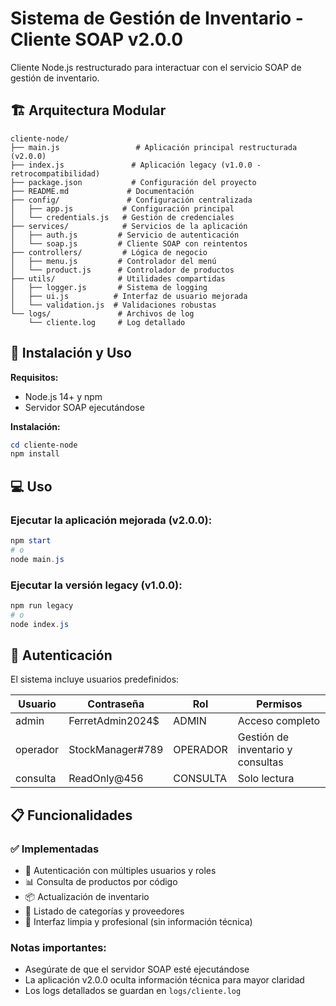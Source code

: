 # Sistema de Gestión de Inventario - Cliente SOAP v2.0.0

Cliente Node.js restructurado para interactuar con el servicio SOAP de gestión de inventario.

## 🏗️ Arquitectura Modular

```
cliente-node/
├── main.js                 # Aplicación principal restructurada (v2.0.0)
├── index.js               # Aplicación legacy (v1.0.0 - retrocompatibilidad)
├── package.json           # Configuración del proyecto
├── README.md             # Documentación
├── config/               # Configuración centralizada
│   ├── app.js           # Configuración principal
│   └── credentials.js   # Gestión de credenciales
├── services/            # Servicios de la aplicación
│   ├── auth.js         # Servicio de autenticación
│   └── soap.js         # Cliente SOAP con reintentos
├── controllers/         # Lógica de negocio
│   ├── menu.js         # Controlador del menú
│   └── product.js      # Controlador de productos
├── utils/              # Utilidades compartidas
│   ├── logger.js       # Sistema de logging
│   ├── ui.js          # Interfaz de usuario mejorada
│   └── validation.js  # Validaciones robustas
└── logs/               # Archivos de log
    └── cliente.log     # Log detallado
```

## 🚀 Instalación y Uso

**Requisitos:**
- Node.js 14+ y npm
- Servidor SOAP ejecutándose

**Instalación:**

```powershell
cd cliente-node
npm install
```

## 💻 Uso

### Ejecutar la aplicación mejorada (v2.0.0):
```powershell
npm start
# o
node main.js
```

### Ejecutar la versión legacy (v1.0.0):
```powershell
npm run legacy
# o
node index.js
```

## 🔐 Autenticación

El sistema incluye usuarios predefinidos:

| Usuario    | Contraseña        | Rol       | Permisos                          |
|------------|-------------------|-----------|-----------------------------------|
| admin      | FerretAdmin2024$  | ADMIN     | Acceso completo                   |
| operador   | StockManager#789  | OPERADOR  | Gestión de inventario y consultas |
| consulta   | ReadOnly@456      | CONSULTA  | Solo lectura                      |

## 📋 Funcionalidades

### ✅ Implementadas
- 🔐 Autenticación con múltiples usuarios y roles
- 📊 Consulta de productos por código
- 📦 Actualización de inventario
- 📝 Listado de categorías y proveedores
- 🎨 Interfaz limpia y profesional (sin información técnica)

### Notas importantes:
- Asegúrate de que el servidor SOAP esté ejecutándose
- La aplicación v2.0.0 oculta información técnica para mayor claridad
- Los logs detallados se guardan en `logs/cliente.log`
